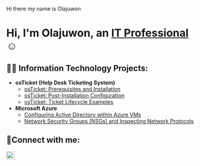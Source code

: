 Hi there my name is Olajuwon
<h1>Hi, I'm Olajuwon, an <a href="https://linkedin.com/in/olajuwon-Jackson-80844687">IT Professional</a>☺</h1>

<h2>👨‍💻 Information Technology Projects:</h2>

- <b>osTicket (Help Desk Ticketing System)</b>
  - [osTicket: Prerequisites and Installation](https://github.com/OlajuwonJackson/osticket-prereqs)
  - [osTicket: Post-Installation Configuration](https://github.com/OlajuwonJackson/post-install-config)
  - [osTicket: Ticket Lifecycle Examples](https://github.com/OlajuwonJackson/ticket-lifecycle)
- <b>Microsoft Azure</b>
  - [Configuring Active Directory within Azure VMs](https://github.com/OlajuwonJackson/configure-ad)
  - [Network Security Groups (NSGs) and Inspecting Network Protocols](https://github.com/OlajuwonJackson/azure-network-protocols)

<h2>🤳Connect with me:</h2>

[<img align="left" alt="Olajuwon | LinkedIn" width="22px" src="https://cdn.jsdelivr.net/npm/simple-icons@v3/icons/linkedin.svg" />][linkedin]



[linkedin]: https://linkedin.com/in/Olajuwon-Jackson-80844687
